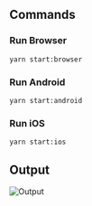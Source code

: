 ## Commands

### Run Browser

```
yarn start:browser
```

### Run Android

```
yarn start:android
```

### Run iOS 

```
yarn start:ios
```

## Output
<img alt="Output" src="https://user-images.githubusercontent.com/2603644/79189938-fa065a00-7e5d-11ea-92b5-b071c08512d4.png">
